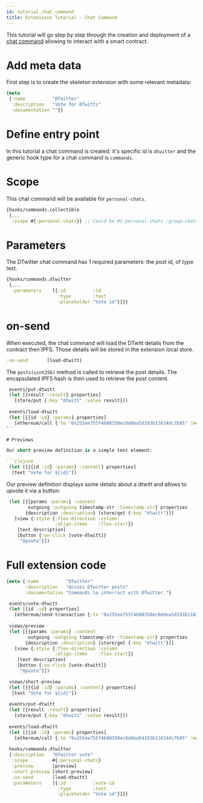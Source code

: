 ```yaml
---
id: tutorial_chat_command
title: Extensions Tutorial - Chat Command
---
```


This tutorial will go step by step through the creation and deployment of a [chat command](chat_command.html) allowing to interact with a smart contract.

# Add meta data

First step is to create the skeleton extension with some relevant metadata:

```clojure
{meta
 {:name          "DTwitter"
  :description   "Vote for DTwitts"
  :documentation ""}}
```

# Define entry point

In this tutorial a chat command is created: it's specific id is `dtwitter` and the generic hook type for a chat command is `commands`.

# Scope

This chat command will be available for `personal-chats`.

```clojure
{hooks/commands.collectible
 {...
  :scope #{:personal-chats}} ;; Could be #{:personal-chats :group-chats}
```

# Parameters

The DTwitter chat command has 1 required parameters: the post id, of type text.

```clojure
{hooks/commands.dtwitter
 {...
  :parameters    [{:id          :id
                   :type        :text
                   :placeholder "Vote id"}]}}
```

# on-send

When executed, the chat command will load the DTwitt details from the contract then IPFS. Those details will be stored in the extension local store.

```clojure
:on-send       [load-dtwitt]
```

The `posts(uint256)` method is called to retrieve the post details. The encapsulated IPFS hash is then used to retrieve the post content.

```clojure
 events/put-dtwitt
 (let [{result :result} properties]
   [store/put {:key "dtwitt" :value result}])
 
 events/load-dtwitt
 (let [{{id :id} :params} properties]
   [ethereum/call {:to "0x255ee755f4b88350ec6ddea5d193b11634dc7b95" :method "posts(uint256)" :params [id] :on-result [put-dtwitt]}])
̀̀```

# Previews 

Our short preview definition is a simple text element:

```clojure
 (let [{{{id :id} :params} :content} properties]
  [text "Vote for ${id}"])
```

Our preview definition displays some details about a dtwitt and allows to upvote it via a button:

```clojure
 (let [{{params :params} :content
        outgoing :outgoing timestamp-str :timestamp-str} properties
       {description :description} [store/get {:key "dtwitt"}]]
   [view {:style {:flex-direction :column
                  :align-items    :flex-start}}
    [text description]
    [button {:on-click [vote-dtwitt]}
     "Upvote"]])
```

# Full extension code


```clojure
{meta {:name          "DTwitter"
       :description   "Access DTwitter posts"
       :documentation "Commands to interract with DTwitter."}

 events/vote-dtwitt
 (let [{id :id} properties]
   [ethereum/send-transaction {:to "0x255ee755f4b88350ec6ddea5d193b11634dc7b95" :method "vote(uint256,uint8)" :params [id 1]}])
 
 views/preview
 (let [{{params :params} :content
        outgoing :outgoing timestamp-str :timestamp-str} properties
       {description :description} [store/get {:key "dtwitt"}]]
   [view {:style {:flex-direction :column
                  :align-items    :flex-start}}
    [text description]
    [button {:on-click [vote-dtwitt]}
     "Upvote"]])

 views/short-preview
 (let [{{{id :id} :params} :content} properties]
  [text "Vote for ${id}"])
 
 events/put-dtwitt
 (let [{result :result} properties]
   [store/put {:key "dtwitt" :value result}])
 
 events/load-dtwitt
 (let [{{id :id} :params} properties]
   [ethereum/call {:to "0x255ee755f4b88350ec6ddea5d193b11634dc7b95" :method "posts(uint256)" :params [id] :on-result [put-dtwitt]}])
 
 hooks/commands.dtwitter
 {:description   "DTwitter vote"
  :scope         #{:personal-chats}
  :preview       [preview]
  :short-preview [short-preview]
  :on-send       [load-dtwitt]
  :parameters    [{:id          :vote-id
                   :type        :text
                   :placeholder "Vote id"}]}}
```